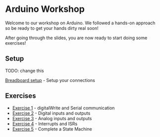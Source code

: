 # Arduino Workshop

Welcome to our workshop on Arduino. We followed a hands-on approach so be ready to get your hands dirty real soon!

After going through the slides, you are now ready to start doing some exercises!

## Setup

TODO: change this


[Breadboard setup](./content/breadboard_setup/setup.mb) - Setup your connections
  
## Exercises

- [Exercise 1](./content/exercise_1/blink.md) - digitalWrite and Serial communication
- [Exercise 2](./content/exercise_2/digital.md) - Digital inputs and outputs
- [Exercise 3](./content/exercise_3/analog.md) - Analog inputs and outputs
- [Exercise 4](./content/exercise_4/interrupt.md) - Interrupts and ISRs
- [Exercise 5](./content/exercise_6/statemachine.md) - Complete a State Machine
